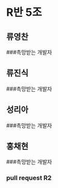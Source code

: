 # R반 5조

## 류영찬
###촉망받는 개발자

## 류진식
###촉망받는 개발자

## 성리아 
###촉망받는 개발자

## 홍채현
###촉망받는 개발자

### pull request R2